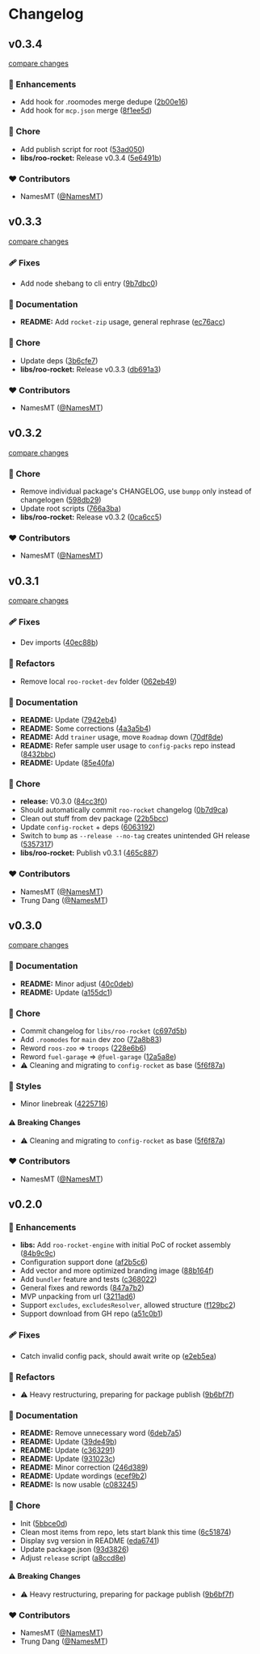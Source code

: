 # Changelog


## v0.3.4

[compare changes](https://github.com/namesmt/roo-rocket/compare/v0.3.3...v0.3.4)

### 🚀 Enhancements

- Add hook for .roomodes merge dedupe ([2b00e16](https://github.com/namesmt/roo-rocket/commit/2b00e16))
- Add hook for `mcp.json` merge ([8f1ee5d](https://github.com/namesmt/roo-rocket/commit/8f1ee5d))

### 🏡 Chore

- Add publish script for root ([53ad050](https://github.com/namesmt/roo-rocket/commit/53ad050))
- **libs/roo-rocket:** Release v0.3.4 ([5e6491b](https://github.com/namesmt/roo-rocket/commit/5e6491b))

### ❤️ Contributors

- NamesMT ([@NamesMT](https://github.com/NamesMT))

## v0.3.3

[compare changes](https://github.com/namesmt/roo-rocket/compare/v0.3.2...v0.3.3)

### 🩹 Fixes

- Add node shebang to cli entry ([9b7dbc0](https://github.com/namesmt/roo-rocket/commit/9b7dbc0))

### 📖 Documentation

- **README:** Add `rocket-zip` usage, general rephrase ([ec76acc](https://github.com/namesmt/roo-rocket/commit/ec76acc))

### 🏡 Chore

- Update deps ([3b6cfe7](https://github.com/namesmt/roo-rocket/commit/3b6cfe7))
- **libs/roo-rocket:** Release v0.3.3 ([db691a3](https://github.com/namesmt/roo-rocket/commit/db691a3))

### ❤️ Contributors

- NamesMT ([@NamesMT](https://github.com/NamesMT))

## v0.3.2

[compare changes](https://github.com/namesmt/roo-rocket/compare/ls...v0.3.2)

### 🏡 Chore

- Remove individual package's CHANGELOG, use `bumpp` only instead of changelogen ([598db29](https://github.com/namesmt/roo-rocket/commit/598db29))
- Update root scripts ([766a3ba](https://github.com/namesmt/roo-rocket/commit/766a3ba))
- **libs/roo-rocket:** Release v0.3.2 ([0ca6cc5](https://github.com/namesmt/roo-rocket/commit/0ca6cc5))

### ❤️ Contributors

- NamesMT ([@NamesMT](https://github.com/NamesMT))

## v0.3.1

[compare changes](https://github.com/namesmt/roo-rocket/compare/v0.3.0...v0.3.1)

### 🩹 Fixes

- Dev imports ([40ec88b](https://github.com/namesmt/roo-rocket/commit/40ec88b))

### 💅 Refactors

- Remove local `roo-rocket-dev` folder ([062eb49](https://github.com/namesmt/roo-rocket/commit/062eb49))

### 📖 Documentation

- **README:** Update ([7942eb4](https://github.com/namesmt/roo-rocket/commit/7942eb4))
- **README:** Some corrections ([4a3a5b4](https://github.com/namesmt/roo-rocket/commit/4a3a5b4))
- **README:** Add `trainer` usage, move `Roadmap` down ([70df8de](https://github.com/namesmt/roo-rocket/commit/70df8de))
- **README:** Refer sample user usage to `config-packs` repo instead ([8432bbc](https://github.com/namesmt/roo-rocket/commit/8432bbc))
- **README:** Update ([85e40fa](https://github.com/namesmt/roo-rocket/commit/85e40fa))

### 🏡 Chore

- **release:** V0.3.0 ([84cc3f0](https://github.com/namesmt/roo-rocket/commit/84cc3f0))
- Should automatically commit `roo-rocket` changelog ([0b7d9ca](https://github.com/namesmt/roo-rocket/commit/0b7d9ca))
- Clean out stuff from dev package ([22b5bcc](https://github.com/namesmt/roo-rocket/commit/22b5bcc))
- Update `config-rocket` + deps ([6063192](https://github.com/namesmt/roo-rocket/commit/6063192))
- Switch to `bump` as `--release --no-tag` creates unintended GH release ([5357317](https://github.com/namesmt/roo-rocket/commit/5357317))
- **libs/roo-rocket:** Publish v0.3.1 ([465c887](https://github.com/namesmt/roo-rocket/commit/465c887))

### ❤️ Contributors

- NamesMT ([@NamesMT](https://github.com/NamesMT))
- Trung Dang ([@NamesMT](https://github.com/NamesMT))

## v0.3.0

[compare changes](https://github.com/namesmt/roo-rocket/compare/v0.2.0...v0.3.0)

### 📖 Documentation

- **README:** Minor adjust ([40c0deb](https://github.com/namesmt/roo-rocket/commit/40c0deb))
- **README:** Update ([a155dc1](https://github.com/namesmt/roo-rocket/commit/a155dc1))

### 🏡 Chore

- Commit changelog for `libs/roo-rocket` ([c697d5b](https://github.com/namesmt/roo-rocket/commit/c697d5b))
- Add `.roomodes` for `main` dev zoo ([72a8b83](https://github.com/namesmt/roo-rocket/commit/72a8b83))
- Reword `roos-zoo` => `troops` ([228e6b6](https://github.com/namesmt/roo-rocket/commit/228e6b6))
- Reword `fuel-garage` => `@fuel-garage` ([12a5a8e](https://github.com/namesmt/roo-rocket/commit/12a5a8e))
- ⚠️  Cleaning and migrating to `config-rocket` as base ([5f6f87a](https://github.com/namesmt/roo-rocket/commit/5f6f87a))

### 🎨 Styles

- Minor linebreak ([4225716](https://github.com/namesmt/roo-rocket/commit/4225716))

#### ⚠️ Breaking Changes

- ⚠️  Cleaning and migrating to `config-rocket` as base ([5f6f87a](https://github.com/namesmt/roo-rocket/commit/5f6f87a))

### ❤️ Contributors

- NamesMT ([@NamesMT](https://github.com/NamesMT))

## v0.2.0


### 🚀 Enhancements

- **libs:** Add `roo-rocket-engine` with initial PoC of rocket assembly ([84b9c9c](https://github.com/namesmt/roo-rocket/commit/84b9c9c))
- Configuration support done ([af2b5c6](https://github.com/namesmt/roo-rocket/commit/af2b5c6))
- Add vector and more optimized branding image ([88b164f](https://github.com/namesmt/roo-rocket/commit/88b164f))
- Add `bundler` feature and tests ([c368022](https://github.com/namesmt/roo-rocket/commit/c368022))
- General fixes and rewords ([847a7b2](https://github.com/namesmt/roo-rocket/commit/847a7b2))
- MVP unpacking from url ([3211ad6](https://github.com/namesmt/roo-rocket/commit/3211ad6))
- Support `excludes`, `excludesResolver`, allowed structure ([f129bc2](https://github.com/namesmt/roo-rocket/commit/f129bc2))
- Support download from GH repo ([a51c0b1](https://github.com/namesmt/roo-rocket/commit/a51c0b1))

### 🩹 Fixes

- Catch invalid config pack, should await write op ([e2eb5ea](https://github.com/namesmt/roo-rocket/commit/e2eb5ea))

### 💅 Refactors

- ⚠️  Heavy restructuring, preparing for package publish ([9b6bf7f](https://github.com/namesmt/roo-rocket/commit/9b6bf7f))

### 📖 Documentation

- **README:** Remove unnecessary word ([6deb7a5](https://github.com/namesmt/roo-rocket/commit/6deb7a5))
- **README:** Update ([39de49b](https://github.com/namesmt/roo-rocket/commit/39de49b))
- **README:** Update ([c363291](https://github.com/namesmt/roo-rocket/commit/c363291))
- **README:** Update ([931023c](https://github.com/namesmt/roo-rocket/commit/931023c))
- **README:** Minor correction ([246d389](https://github.com/namesmt/roo-rocket/commit/246d389))
- **README:** Update wordings ([ecef9b2](https://github.com/namesmt/roo-rocket/commit/ecef9b2))
- **README:** Is now usable ([c083245](https://github.com/namesmt/roo-rocket/commit/c083245))

### 🏡 Chore

- Init ([5bbce0d](https://github.com/namesmt/roo-rocket/commit/5bbce0d))
- Clean most items from repo, lets start blank this time ([6c51874](https://github.com/namesmt/roo-rocket/commit/6c51874))
- Display svg version in README ([eda6741](https://github.com/namesmt/roo-rocket/commit/eda6741))
- Update package.json ([93d3826](https://github.com/namesmt/roo-rocket/commit/93d3826))
- Adjust `release` script ([a8ccd8e](https://github.com/namesmt/roo-rocket/commit/a8ccd8e))

#### ⚠️ Breaking Changes

- ⚠️  Heavy restructuring, preparing for package publish ([9b6bf7f](https://github.com/namesmt/roo-rocket/commit/9b6bf7f))

### ❤️ Contributors

- NamesMT ([@NamesMT](https://github.com/NamesMT))
- Trung Dang ([@NamesMT](https://github.com/NamesMT))

